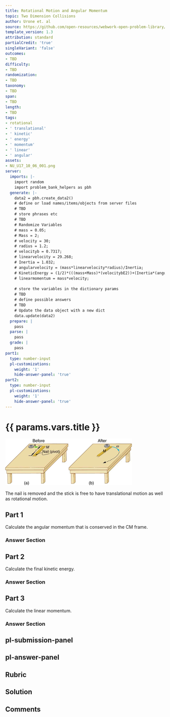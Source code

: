 ```yaml
---
title: Rotational Motion and Angular Momentum
topic: Two Dimension Collisions
author: Urone et. al
source: https://github.com/open-resources/webwork-open-problem-library/tree/master/Contrib/BrockPhysics/College_Physics_Urone/10.Rotational_Motion_and_Angular_Momentum/10-06.Two_Dimension_Collisions/NU_U17_10_06_005.pg
template_version: 1.3
attribution: standard
partialCredit: 'true'
singleVariant: 'false'
outcomes:
- TBD
difficulty:
- TBD
randomization:
- TBD
taxonomy:
- TBD
span:
- TBD
length:
- TBD
tags:
- rotational
- ' translational'
- ' kinetic'
- ' energy'
- ' momentum'
- ' linear'
- ' angular'
assets:
- NU_U17_10_06_001.png
server:
  imports: |-
    import random
    import problem_bank_helpers as pbh
  generate: |-
    data2 = pbh.create_data2()
    # define or load names/items/objects from server files
    # TBD
    # store phrases etc
    # TBD
    # Randomize Variables
    # mass = 0.05;
    # Mass = 2;
    # velocity = 30;
    # radius = 1.2;
    # velocityb = 0.7317;
    # linearvelocity = 29.268;
    # Inertia = 1.032;
    # angularvelocity = (mass*linearvelocity*radius)/Inertia;
    # KineticEnergy = (1/2)*(((mass+Mass)*(velocitybE2))+(Inertia*(angularvelocityE2)));
    # linearmomentum = mass*velocity;

    # store the variables in the dictionary params
    # TBD
    # define possible answers
    # TBD
    # Update the data object with a new dict
    data.update(data2)
  prepare: |
    pass
  parse: |
    pass
  grade: |
    pass
part1:
  type: number-input
  pl-customizations:
    weight: '1'
    hide-answer-panel: 'true'
part2:
  type: number-input
  pl-customizations:
    weight: '1'
    hide-answer-panel: 'true'
---
```


# {{ params.vars.title }} 

![10.15.](NU_U17_10_06_001.png)

The nail is removed and the stick is free to have translational motion as well as rotational motion.

## Part 1 
Calculate the angular momentum that is conserved in the CM frame. 


 ### Answer Section

## Part 2 
Calculate the final kinetic energy. 


 ### Answer Section

## Part 3 
Calculate the linear momentum. 


 ### Answer Section


## pl-submission-panel 


## pl-answer-panel 


## Rubric 


## Solution 


## Comments 


